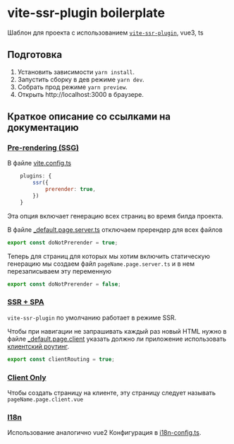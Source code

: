 # vite-ssr-plugin boilerplate
Шаблон для проекта с использованием [`vite-ssr-plugin`](https://vite-plugin-ssr.com), vue3, ts

## Подготовка

1. Установить зависимости `yarn install`.
2. Запустить сборку в дев режиме  `yarn dev`.
3. Собрать прод режиме `yarn preview`.
4. Открыть http://localhost:3000 в браузере.

## Краткое описание со ссылками на документацию

### [Pre-rendering (SSG)](https://vite-plugin-ssr.com/pre-rendering)

В файле [vite.config.ts](vite.config.ts)
```js
    plugins: {
        ssr({
            prerender: true,
        })
    }
```
Эта опция включает генерацию всех страниц во время билда проекта.

В файле [_default.page.server.ts](renderer/default.page.server.ts) отключаем пререндер для всех файлов

```js
export const doNotPrerender = true;
```

Теперь для страниц для которых мы хотим включить статическую генерацию мы создаем файл `pageName.page.server.ts` и в нем перезаписываем эту переменную

```js
export const doNotPrerender = false;
```

### [SSR + SPA](https://vite-plugin-ssr.com/render-modes#spa)

`vite-ssr-plugin` по умолчанию работает в режиме SSR.

Чтобы при навигации не запрашивать каждый раз новый HTML нужно в файле [_default.page.client](renderer/_default.page.client.ts) указать должно ли приложение использовать [клиентский роутинг](https://vite-plugin-ssr.com/server-routing-vs-client-routing#client-routing).

```js
export const clientRouting = true;
```

### [Client Only](https://vite-plugin-ssr.com/render-modes#spa)

Чтобы создать страницу на клиенте, эту страницу следует называть `pageName.page.client.vue`


### [I18n](https://vue-i18n.intlify.dev/)

Использование аналогично vue2
Конфигурация в [i18n-config.ts](./locales/i18n-config.ts).